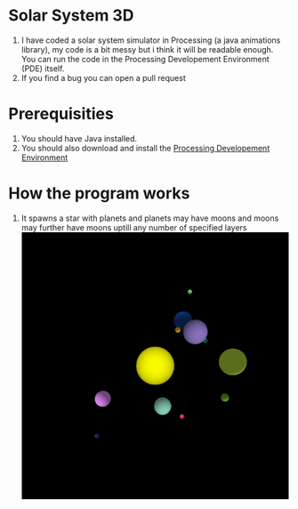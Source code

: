 # Solar System 3D
1. I have coded a solar system simulator in Processing (a java animations library), my code is a bit messy but i think it will be readable enough. You can run the code in the Processing Developement Environment (PDE) itself.  
2. If you find a bug you can open a pull request

# Prerequisities
1. You should have Java installed.
2. You should also download and install the [Processing Developement Environment](https://processing.org/)

# How the program works

1. It spawns a star with planets and planets may have moons and moons may further have moons uptill any number of specified layers  
![](https://github.com/Divy1211/SolarSys3D/blob/master/sol.gif)  
